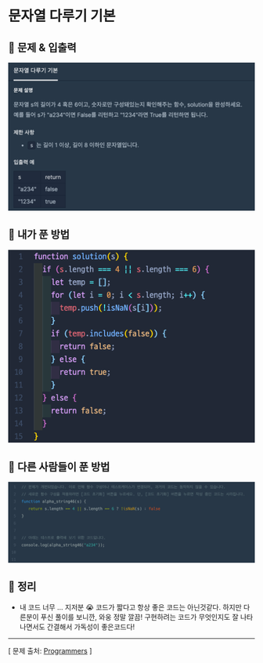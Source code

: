 # 문자열 다루기 기본

## 📍 문제 & 입출력

<img src="./Images/1.png"/>

## 📍 내가 푼 방법

<img src="./Images/2.png"/>

## 📍 다른 사람들이 푼 방법

<img src="./Images/3.png"/>

## 📍 정리

- 내 코드 너무 ... 지저분 😭 코드가 짧다고 항상 좋은 코드는 아닌것같다. 하지만 다른분이 푸신 풀이를 보니깐, 와웅 정말 깔끔! 구현하려는 코드가 무엇인지도 잘 나타나면서도 간결해서 가독성이 좋은코드다!

---

[ 문제 출처: [Programmers](https://programmers.co.kr/) ]
